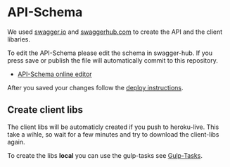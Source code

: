 # API-Schema 

We used [swagger.io](http://http://swagger.io/) and [swaggerhub.com](http://swaggerhub.com) to create the API and the client libaries. 

To edit the API-Schema please edit the schema in swagger-hub. If you press save or publish the file will automatically commit to this repository. 
 
* [API-Schema online editor](https://swaggerhub.com/api/B-Stefan/CheckAuroa-API-Schema/dev)

After you saved your changes follow the [deploy instructions](./../README.md#deploy-instructions). 

## Create client libs 
The client libs will be automaticly created if you push to heroku-live. This take a wihle, so wait for a few minutes and try to download the client-libs again. 

To create the libs **local** you can use the gulp-tasks see  [Gulp-Tasks](./../gulp/). 
